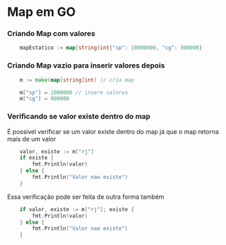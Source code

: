 # Map em GO

### Criando Map com valores

```go
    mapEstatico := map[string]int{"sp": 10000000, "cg": 900000}
```

### Criando Map vazio para inserir valores depois

```go
    m := make(map[string]int) // cria map

    m["sp"] = 1000000 // insere valores
	m["cg"] = 900000
```

### Verificando se valor existe dentro do map

É possivel verificar se um valor existe dentro do map já que o map retorna mais de um valor

```go
    valor, existe := m["rj"]
    if existe {
		fmt.Println(valor)
	} else {
		fmt.Println("Valor nao existe")
	}
```

Essa verificação pode ser feita de outra forma também

```go
    if valor, existe := m["rj"]; existe {
		fmt.Println(valor)
	} else {
		fmt.Println("Valor nao existe")
	}
```
